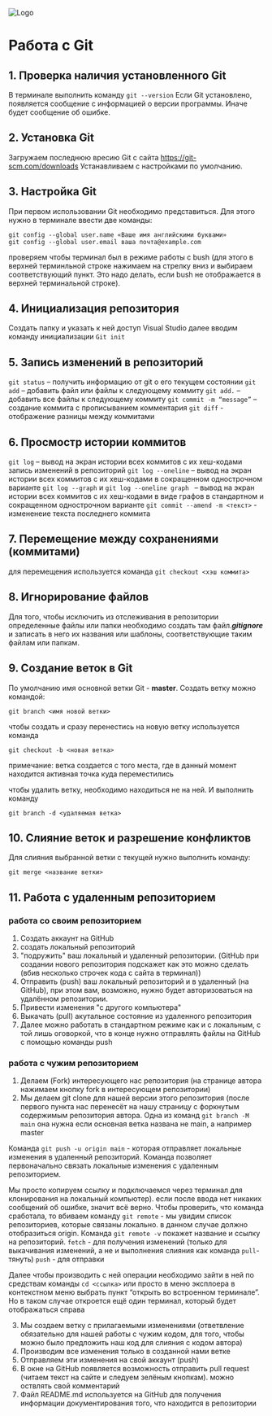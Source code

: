 ![Logo](Git-Logo-1788C.png)
# Работа с Git

## 1. Проверка наличия установленного Git
В терминале выполнить команду `git --version`
Если Git установлено, появляется сообщение с информацией о версии программы. Иначе будет сообщение об ошибке.

## 2. Установка Git
Загружаем последнюю вресию Git  с сайта https://git-scm.com/downloads
Устанавливаем с  настройками по умолчанию.

## 3. Настройка Git
При первом использовании Git необходимо представиться. Для этого нужно в терминале ввести две команды:
```
git config --global user.name «Ваше имя английскими буквами»
git config --global user.email ваша почта@example.com
```
проверяем чтобы терминал был в режиме работы с bush (для этого в верхней терминльной строке нажимаем на стрелку вниз и выбираем соответствующий пункт. Это надо делать, если bush не отображается в верхней терминальной строке).

## 4. Инициализация репозитория
Создать папку и указать к ней доступ Visual Studio
далее вводим команду инициализации `Git init`


## 5. Запись изменений в репозиторий
`git status` – получить информацию от git о его текущем состоянии
`git add` – добавить файл или файлы к следующему коммиту
`git add.` – добавить все файлы к следующему коммиту
`git commit -m “message”` – создание коммита с прописыванием комментария
`git diff` - отображение разницы между коммитами

## 6. Просмостр истории коммитов
`git log` – вывод на экран истории всех коммитов с их хеш-кодами
запись изменений в репозиторий
`git log --oneline` – вывод на экран истории всех коммитов с их хеш-кодами в сокращенном однострочном варианте
`git log --graph` и `git log --oneline graph ` – вывод на экран истории всех коммитов с их хеш-кодами в виде графов в стандартном и сокращенном однострочном варианте
`git commit --amend -m <текст>` - измененеие текста последнего коммита

## 7. Перемещение между сохранениями (коммитами)
для перемещения используется команда `git checkout <хэш коммита>`

## 8. Игнорирование файлов
Для того, чтобы исключить из отслеживания в репозитории определенные файлы или папки необходимо создать там файл.***gitignore*** и записать в него их названия или шаблоны, соответствующие таким файлам или папкам.

## 9. Создание веток в Git
По умолчанию имя основной ветки Git - **master**.
Создать ветку можно командой: 
```
git branch <имя новой ветки>
```
чтобы создать и сразу перенестись на новую ветку используется команда
```
git checkout -b <новая ветка>
```
примечание: ветка создается с того места, где в данный момент находится активная точка куда переместились

чтобы удалить ветку, необходимо находиться не на ней. И выполнить команду 
```
git branch -d <удаляемая ветка>
```

## 10. Слияние веток и разрешение конфликтов
Для слияния выбранной ветки с текущей нужно выполнить 
команду:
```
git merge <название ветки>
```
## 11. Работа с удаленным репозиторием
### работа со своим репозиторием
1. Создать аккаунт на GitHub
2. создать локальный репозиторий
3. "подружить" ваш локальный и удаленный репозитории. (GitHub при создании нового репозитория подскажет как это можно сделать (вбив несколько строчек кода с сайта в терминал)) 
4. Отправить (push) ваш локальный репозиторий и в удаленный (на GitHub), при этом вам, возможно, нужно будет авторизоваться на удалённом репозитории.
5. Привести изменения "с другого компьютера" 
6. Выкачать (pull) акутальное состояние из удаленного репозитория
7. Далее можно работать в стандартном режиме  как и с локальным, с той лишь оговоркой, что в конце нужно отправлять файлы на GitHub с помощью команды push

### работа с чужим репозиторием
1. Делаем (Fork) интересующего нас репозитория (на странице автора нажимаем кнопку fork в интересующем репозитории)
2. Мы делаем git clone для нашей версии этого репозитория (после первого пункта нас перенесёт на нашу страницу с форкнутым содержимым репозитория автора. 
Одна из команд `git branch -M main` она нужна если основная ветка названа не main, а например master

Команда `git push -u origin main` - которая отправляет локальные изменения в удаленный репозиторий. Команда позволяет первоначально связать локальные изменения с удаленным репозиторием.

Мы просто копируем ссылку и подключаемся через терминал для клонирования на локальный компьютер). если после ввода нет никаких сообщений об ошибке, значит всё верно. Чтобы проверить, что команда сработала, то вбиваем команду `git remote` - мы увидим список репозиториев, которые связаны локально. в данном случае должно отобразиться origin. Команда `git remote -v` покажет название и ссылку на репозиторий.
`fetch` - для получения изменений (только для выкачивания изменений, а не и выполнения слияния как команда `pull`- тянуть)
`push` - для отправки

Далее чтобы производить с ней операции необходимо зайти в ней по средствам команды `cd <ссылка>` или просто в меню эксплоера в контекстном меню выбрать пункт “открыть во встроенном терминале”. Но в таком случае откроется ещё один терминал, который будет отображаться справа

3. Мы создаем ветку с прилагаемыми изменениями (ответвление обязательно для нашей работы с чужим кодом, для того, чтобы можно было предложить наш код для слияния с кодом автора)
4. Производим все изменения только в созданной нами ветке
5. Отправляем эти изменения на свой аккаунт (push)
6. В окне на GitHub появляется возможность отправить pull request (читаем текст на сайте и следуем зелёным кнопкам). можно оствлять свой комментарий
7. Файл README.md используется на GitHub для получения информации документирования того, что находится в репозитории